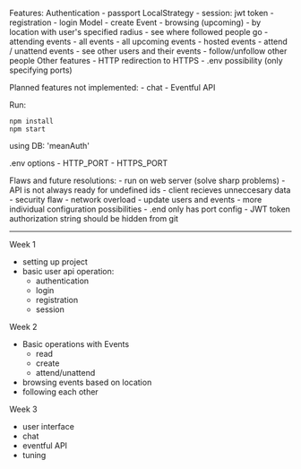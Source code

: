 Features:
	Authentication
		- passport LocalStrategy
		- session: jwt token
		- registration
		- login
	Model
		- create Event
		- browsing (upcoming)
			- by location with user's specified radius 
			- see where followed people go
			- attending events 
			- all events
			- all upcoming events
			- hosted events
		- attend / unattend events
		- see other users and their events
		- follow/unfollow other people
	Other features
		- HTTP redirection to HTTPS
		- .env possibility (only specifying ports)



Planned features not implemented:
	- chat 
	- Eventful API


Run:

	npm install
	npm start

using DB: 'meanAuth'

.env options
	- HTTP_PORT
	- HTTPS_PORT


Flaws and future resolutions:
	- run on web server (solve sharp problems)
	- API is not always ready for undefined ids
	- client recieves unneccesary data
		- security flaw
		- network overload
	- update users and events
	- more individual configuration possibilities
		- .end only has port config
	- JWT token authorization string should be hidden from git


---------------------------------------

Week 1
 - setting up project
 - basic user api operation:
	- authentication
 	- login
	- registration
	- session

Week 2
 - Basic operations with Events
 	- read
	- create
	- attend/unattend
 - browsing events based on location
 - following each other

Week 3 
 - user interface
 - chat
 - eventful API
 - tuning